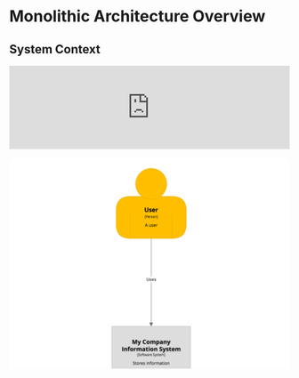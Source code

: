 # Monolithic Architecture Overview

## System Context

<iframe id="myEmbeddedDiagram" src="https://structurizr.com/embed/22311?diagram=Context&diagramSelector=false&iframe=myEmbeddedDiagram" width="100%" marginwidth="0" marginheight="0" frameborder="0" scrolling="no" allowfullscreen="true"></iframe>

<script type="text/javascript" src="https://structurizr.com/static/js/structurizr-responsive-embed.js"></script>




![](/assets/systemContext.png)

